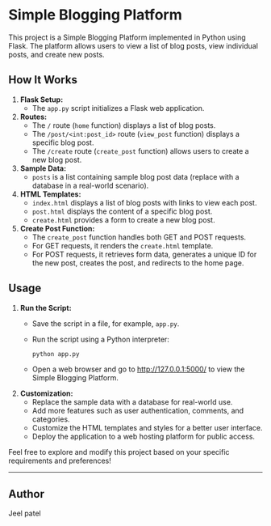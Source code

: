 # Simple Blogging Platform

This project is a Simple Blogging Platform implemented in Python using Flask. The platform allows users to view a list of blog posts, view individual posts, and create new posts.

## How It Works

1. **Flask Setup:**
    - The `app.py` script initializes a Flask web application.
2. **Routes:**
    - The `/` route (`home` function) displays a list of blog posts.
    - The `/post/<int:post_id>` route (`view_post` function) displays a specific blog post.
    - The `/create` route (`create_post` function) allows users to create a new blog post.
3. **Sample Data:**
    - `posts` is a list containing sample blog post data (replace with a database in a real-world scenario).
4. **HTML Templates:**
    - `index.html` displays a list of blog posts with links to view each post.
    - `post.html` displays the content of a specific blog post.
    - `create.html` provides a form to create a new blog post.
5. **Create Post Function:**
    - The `create_post` function handles both GET and POST requests.
    - For GET requests, it renders the `create.html` template.
    - For POST requests, it retrieves form data, generates a unique ID for the new post, creates the post, and redirects to the home page.

## Usage

1. **Run the Script:**
    - Save the script in a file, for example, `app.py`.
    - Run the script using a Python interpreter:
        
        ```bash
        python app.py
        
        ```
        
    - Open a web browser and go to http://127.0.0.1:5000/ to view the Simple Blogging Platform.
2. **Customization:**
    - Replace the sample data with a database for real-world use.
    - Add more features such as user authentication, comments, and categories.
    - Customize the HTML templates and styles for a better user interface.
    - Deploy the application to a web hosting platform for public access.

Feel free to explore and modify this project based on your specific requirements and preferences!

---

## Author

Jeel patel
